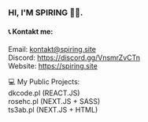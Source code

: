 ### HI, I'M SPIRING 👨‍🌾.

#### 📞 Kontakt me:
Email: kontakt@spiring.site    
Discord: https://discord.gg/VnsmrZvCTn  
Website: https://spiring.site  

💻 My Public Projects:  
dkcode.pl (REACT.JS)  
rosehc.pl (NEXT.JS + SASS)  
ts3ab.pl (NEXT.JS + HTML)  
